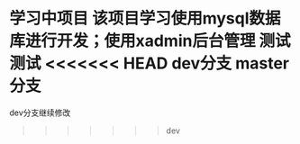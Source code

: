 学习中项目
该项目学习使用mysql数据库进行开发；使用xadmin后台管理
测试测试
<<<<<<< HEAD
dev分支
master分支
=======
dev分支继续修改
>>>>>>> dev
